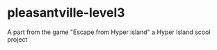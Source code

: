 # pleasantville-level3
A part from the game "Escape from Hyper island" a Hyper Island scool project

